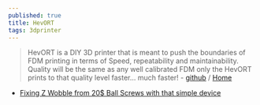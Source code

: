 ```yaml
---
published: true
title: HevORT
tags: 3dprinter
---
```

> HevORT is a DIY 3D printer that is meant to push the boundaries of FDM printing in terms of Speed, repeatability and maintainability. Quality will be the same as any well calibrated FDM only the HevORT prints to that quality level faster... much faster! - [github](https://github.com/MirageC79/HevORT) / [Home](https://hevort.com/)

- [Fixing Z Wobble from 20$ Ball Screws with that simple device](https://www.youtube.com/watch?v=mqSQhwqSzvg&list=LL&index=1&t=920s)
